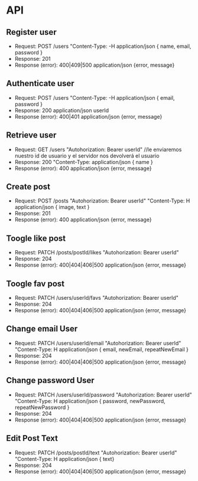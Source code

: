 # API

## Register user

- Request: POST /users "Content-Type:  -H application/json { name, email, password }
- Response: 201
- Response (error): 400|409|500 application/json {error, message}


## Authenticate user

- Request: POST /users "Content-Type:  -H application/json { email, password }
- Response: 200 application/json userId
- Response (error): 400|401 application/json {error, message}

## Retrieve user

- Request: GET /users "Autohorization: Bearer userId" //le enviaremos nuestro id de usuario y el servidor nos devolverá el usuario
- Response: 200 "Content-Type: application/json { name }
- Response (error): 400 application/json {error, message}

## Create post

- Request: POST /posts "Autohorization: Bearer userId" "Content-Type: H application/json { image, text }
- Response: 201 
- Response (error): 400 application/json {error, message}

## Toogle like post

- Request: PATCH /posts/postId/likes "Autohorization: Bearer userId"
- Response: 204 
- Response (error): 400|404|406|500 application/json {error, message}

## Toogle fav post

- Request: PATCH /users/userId/favs "Autohorization: Bearer userId"
- Response: 204 
- Response (error): 400|404|406|500 application/json {error, message}

## Change email User

- Request: PATCH /users/userId/email "Autohorization: Bearer userId" "Content-Type: H application/json { email, newEmail, repeatNewEmail }
- Response: 204 
- Response (error): 400|404|406|500 application/json {error, message}

## Change password User

- Request: PATCH /users/userId/password "Autohorization: Bearer userId" "Content-Type: H application/json { password, newPassword, repeatNewPassword }
- Response: 204 
- Response (error): 400|404|406|500 application/json {error, message}

## Edit Post Text

- Request: PATCH /posts/postId/text "Autohorization: Bearer userId" "Content-Type: H application/json { text}
- Response: 204 
- Response (error): 400|404|406|500 application/json {error, message}
